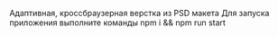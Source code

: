 Адаптивная, кроссбраузерная верстка из PSD макета
Для запуска приложения выполните команды npm i && npm run start
